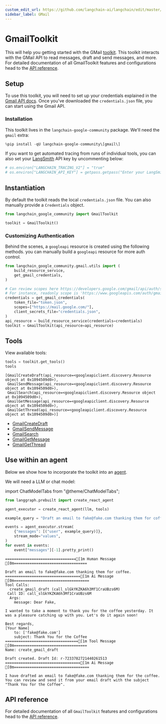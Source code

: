 ```yaml
---
custom_edit_url: https://github.com/langchain-ai/langchain/edit/master/docs/docs/integrations/toolkits/gmail.ipynb
sidebar_label: GMail
---
```


# GmailToolkit

This will help you getting started with the GMail [toolkit](/docs/concepts/#toolkits). This toolkit interacts with the GMail API to read messages, draft and send messages, and more. For detailed documentation of all GmailToolkit features and configurations head to the [API reference](https://api.python.langchain.com/en/latest/gmail/langchain_google_community.gmail.toolkit.GmailToolkit.html).

## Setup

To use this toolkit, you will need to set up your credentials explained in the [Gmail API docs](https://developers.google.com/gmail/api/quickstart/python#authorize_credentials_for_a_desktop_application). Once you've downloaded the `credentials.json` file, you can start using the Gmail API.

### Installation

This toolkit lives in the `langchain-google-community` package. We'll need the `gmail` extra:


```python
%pip install -qU langchain-google-community\[gmail\]
```

If you want to get automated tracing from runs of individual tools, you can also set your [LangSmith](https://docs.smith.langchain.com/) API key by uncommenting below:


```python
# os.environ["LANGCHAIN_TRACING_V2"] = "true"
# os.environ["LANGCHAIN_API_KEY"] = getpass.getpass("Enter your LangSmith API key: ")
```

## Instantiation

By default the toolkit reads the local `credentials.json` file. You can also manually provide a `Credentials` object.


```python
from langchain_google_community import GmailToolkit

toolkit = GmailToolkit()
```

### Customizing Authentication

Behind the scenes, a `googleapi` resource is created using the following methods. 
you can manually build a `googleapi` resource for more auth control. 


```python
from langchain_google_community.gmail.utils import (
    build_resource_service,
    get_gmail_credentials,
)

# Can review scopes here https://developers.google.com/gmail/api/auth/scopes
# For instance, readonly scope is 'https://www.googleapis.com/auth/gmail.readonly'
credentials = get_gmail_credentials(
    token_file="token.json",
    scopes=["https://mail.google.com/"],
    client_secrets_file="credentials.json",
)
api_resource = build_resource_service(credentials=credentials)
toolkit = GmailToolkit(api_resource=api_resource)
```

## Tools

View available tools:


```python
tools = toolkit.get_tools()
tools
```



```output
[GmailCreateDraft(api_resource=<googleapiclient.discovery.Resource object at 0x1094509d0>),
 GmailSendMessage(api_resource=<googleapiclient.discovery.Resource object at 0x1094509d0>),
 GmailSearch(api_resource=<googleapiclient.discovery.Resource object at 0x1094509d0>),
 GmailGetMessage(api_resource=<googleapiclient.discovery.Resource object at 0x1094509d0>),
 GmailGetThread(api_resource=<googleapiclient.discovery.Resource object at 0x1094509d0>)]
```


- [GmailCreateDraft](https://api.python.langchain.com/en/latest/gmail/langchain_google_community.gmail.create_draft.GmailCreateDraft.html)
- [GmailSendMessage](https://api.python.langchain.com/en/latest/gmail/langchain_google_community.gmail.send_message.GmailSendMessage.html)
- [GmailSearch](https://api.python.langchain.com/en/latest/gmail/langchain_google_community.gmail.search.GmailSearch.html)
- [GmailGetMessage](https://api.python.langchain.com/en/latest/gmail/langchain_google_community.gmail.get_message.GmailGetMessage.html)
- [GmailGetThread](https://api.python.langchain.com/en/latest/gmail/langchain_google_community.gmail.get_thread.GmailGetThread.html)

## Use within an agent

Below we show how to incorporate the toolkit into an [agent](/docs/tutorials/agents).

We will need a LLM or chat model:

import ChatModelTabs from "@theme/ChatModelTabs";

<ChatModelTabs customVarName="llm" />


```python
from langgraph.prebuilt import create_react_agent

agent_executor = create_react_agent(llm, tools)
```


```python
example_query = "Draft an email to fake@fake.com thanking them for coffee."

events = agent_executor.stream(
    {"messages": [("user", example_query)]},
    stream_mode="values",
)
for event in events:
    event["messages"][-1].pretty_print()
```
```output
================================[1m Human Message [0m=================================

Draft an email to fake@fake.com thanking them for coffee.
==================================[1m Ai Message [0m==================================
Tool Calls:
  create_gmail_draft (call_slGkYKZKA6h3Mf1CraUBzs6M)
 Call ID: call_slGkYKZKA6h3Mf1CraUBzs6M
  Args:
    message: Dear Fake,

I wanted to take a moment to thank you for the coffee yesterday. It was a pleasure catching up with you. Let's do it again soon!

Best regards,
[Your Name]
    to: ['fake@fake.com']
    subject: Thank You for the Coffee
=================================[1m Tool Message [0m=================================
Name: create_gmail_draft

Draft created. Draft Id: r-7233782721440261513
==================================[1m Ai Message [0m==================================

I have drafted an email to fake@fake.com thanking them for the coffee. You can review and send it from your email draft with the subject "Thank You for the Coffee".
```
## API reference

For detailed documentation of all `GmailToolkit` features and configurations head to the [API reference](https://api.python.langchain.com/en/latest/agent_toolkits/langchain_community.agent_toolkits.slack.toolkit.SlackToolkit.html).
